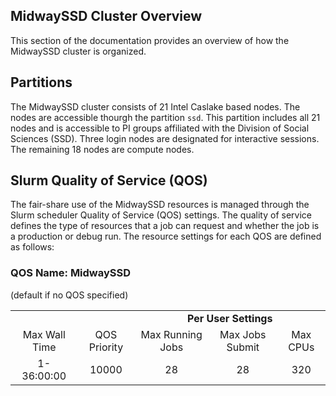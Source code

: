 ## MidwaySSD Cluster Overview

This section of the documentation provides an overview of how the MidwaySSD cluster is organized.

## Partitions

The MidwaySSD cluster consists of 21 Intel Caslake based nodes. The nodes are accessible thourgh the partition `ssd`. This partition includes all 21 nodes and is accessible to PI groups affiliated with the Division of Social Sciences (SSD). Three login nodes are designated for interactive sessions. The remaining 18 nodes are compute nodes.


## Slurm Quality of Service (QOS)

The fair-share use of the MidwaySSD resources is managed through the Slurm scheduler Quality of Service (QOS) settings. The quality of service defines the type of resources that a job can request and whether the job is a production or debug run. The resource settings for each QOS are defined as follows:


<h3>QOS Name: MidwaySSD</h3>  (default if no QOS specified)
<table>
  <tr style="font-weight:bold">
   <td colspan="2"> </td> <td colspan="4" style="text-align:center">Per User Settings</td> 
  </tr>
  <tr>
    <td style="text-align:center">Max Wall Time</td>
    <td style="text-align:center"> QOS Priority </td>
    <td style="text-align:center"> Max Running Jobs </td>
    <td style="text-align:center"> Max Jobs Submit </td>
    <td style="text-align:center"> Max CPUs  </td>
    
  </tr>
  <tr>
    <td style="text-align:center"> 1-36:00:00 </td>
    <td style="text-align:center"> 10000 </td>
    <td style="text-align:center"> 28  </td>
    <td style="text-align:center"> 28 </td>
    <td style="text-align:center"> 320 </td>

  </tr>
</table>